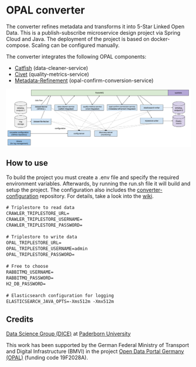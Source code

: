 # OPAL converter

The converter refines metadata and transforms it into 5-Star Linked Open Data. This is a publish-subscribe microservice design project via Spring Cloud and Java. The deployment of the project is based on docker-compose. Scaling can be configured manually. 

The converter integrates the following OPAL components:

- [Catfish](https://github.com/projekt-opal/catfish) (data-cleaner-service)
- [Civet](https://github.com/projekt-opal/civet) (quality-metrics-service)
- [Metadata-Refinement](https://github.com/projekt-opal/metadata-refinement) (opal-confirm-conversion-service)

![converter architecture](doc/converter-architecture.png)


## How to use

To build the project you must create a .env file and specify the required environment variables. Afterwards, by running the run.sh file it will build and setup the project. 
The configuration also includes the [converter-configuration](https://github.com/projekt-opal/converter-configuration) repository.
For details, take a look into the [wiki](https://github.com/projekt-opal/converter/wiki).

```
# Triplestore to read data
CRAWLER_TRIPLESTORE_URL=
CRAWLER_TRIPLESTORE_USERNAME=
CRAWLER_TRIPLESTORE_PASSWORD=

# Triplestore to write data
OPAL_TRIPLESTORE_URL=
OPAL_TRIPLESTORE_USERNAME=admin
OPAL_TRIPLESTORE_PASSWORD=

# Free to choose
RABBITMQ_USERNAME=
RABBITMQ_PASSWORD=
H2_DB_PASSWORD=

# Elasticsearch configuration for logging
ELASTICSEARCH_JAVA_OPTS=-Xms512m -Xmx512m
```

## Credits

[Data Science Group (DICE)](https://dice-research.org/) at [Paderborn University](https://www.uni-paderborn.de/)

This work has been supported by the German Federal Ministry of Transport and Digital Infrastructure (BMVI) in the project [Open Data Portal Germany (OPAL)](http://projekt-opal.de/) (funding code 19F2028A).

